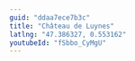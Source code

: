 ```yaml
---
guid: "ddaa7ece7b3c"
title: "Château de Luynes"
latlng: "47.386327, 0.553162"
youtubeId: "fSbbo_CyMgU" 
---
```

